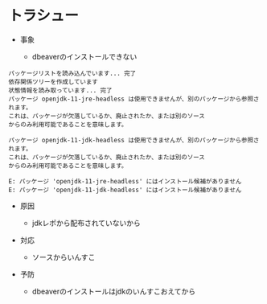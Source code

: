 # トラシュー

- 事象

  - dbeaverのインストールできない
```
パッケージリストを読み込んでいます... 完了
依存関係ツリーを作成しています
状態情報を読み取っています... 完了
パッケージ openjdk-11-jre-headless は使用できませんが、別のパッケージから参照されます。
これは、パッケージが欠落しているか、廃止されたか、または別のソース
からのみ利用可能であることを意味します。

パッケージ openjdk-11-jdk-headless は使用できませんが、別のパッケージから参照されます。
これは、パッケージが欠落しているか、廃止されたか、または別のソース
からのみ利用可能であることを意味します。

E: パッケージ 'openjdk-11-jre-headless' にはインストール候補がありません
E: パッケージ 'openjdk-11-jdk-headless' にはインストール候補がありません
```

- 原因

  - jdkレポから配布されていないから

- 対応

  - ソースからいんすこ

- 予防

  - dbeaverのインストールはjdkのいんすこおえてから
